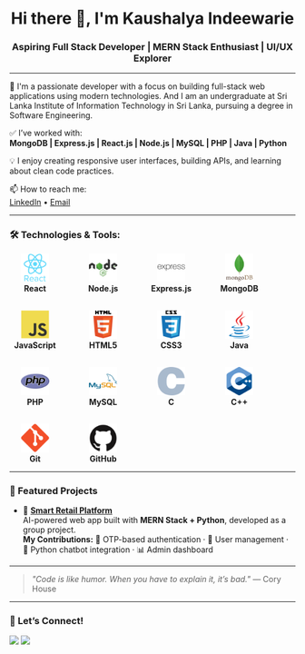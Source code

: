 <h1 align="center">Hi there 👋, I'm Kaushalya Indeewarie</h1>
<h3 align="center">Aspiring Full Stack Developer | MERN Stack Enthusiast | UI/UX Explorer</h3>

---

🎯 I'm a passionate developer with a focus on building full-stack web applications using modern technologies. And I am an undergraduate at Sri Lanka Institute of Information Technology in Sri Lanka, pursuing a degree in  Software Engineering.

✅ I’ve worked with:  
**MongoDB | Express.js | React.js | Node.js | MySQL | PHP | Java | Python**

💡 I enjoy creating responsive user interfaces, building APIs, and learning about clean code practices.

📫 How to reach me:  
[LinkedIn](www.linkedin.com/in/kaushalya-abhayawardhana-941aa1374) • [Email](kaushalyaindeewarie@gmail.com) 

---

### 🛠️ Technologies & Tools:
<div style="display: flex; flex-wrap: wrap; gap: 30px; max-width: 600px;">

  <div style="flex: 0 1 90px; text-align: center;">
    <img src="https://raw.githubusercontent.com/devicons/devicon/master/icons/react/react-original-wordmark.svg" width="50" height="50" alt="React"/>
    <div><b>React</b></div>
  </div>

  <div style="flex: 0 1 90px; text-align: center;">
    <img src="https://raw.githubusercontent.com/devicons/devicon/master/icons/nodejs/nodejs-original-wordmark.svg" width="50" height="50" alt="Node.js"/>
    <div><b>Node.js</b></div>
  </div>

  <div style="flex: 0 1 90px; text-align: center;">
    <img src="https://raw.githubusercontent.com/devicons/devicon/master/icons/express/express-original-wordmark.svg" width="50" height="50" alt="Express.js"/>
    <div><b>Express.js</b></div>
  </div>

  <div style="flex: 0 1 90px; text-align: center;">
    <img src="https://raw.githubusercontent.com/devicons/devicon/master/icons/mongodb/mongodb-original-wordmark.svg" width="50" height="50" alt="MongoDB"/>
    <div><b>MongoDB</b></div>
  </div>

  <div style="flex: 0 1 90px; text-align: center;">
    <img src="https://raw.githubusercontent.com/devicons/devicon/master/icons/javascript/javascript-original.svg" width="50" height="50" alt="JavaScript"/>
    <div><b>JavaScript</b></div>
  </div>

  <div style="flex: 0 1 90px; text-align: center;">
    <img src="https://raw.githubusercontent.com/devicons/devicon/master/icons/html5/html5-original-wordmark.svg" width="50" height="50" alt="HTML5"/>
    <div><b>HTML5</b></div>
  </div>

  <div style="flex: 0 1 90px; text-align: center;">
    <img src="https://raw.githubusercontent.com/devicons/devicon/master/icons/css3/css3-original-wordmark.svg" width="50" height="50" alt="CSS3"/>
    <div><b>CSS3</b></div>
  </div>

  <div style="flex: 0 1 90px; text-align: center;">
    <img src="https://raw.githubusercontent.com/devicons/devicon/master/icons/java/java-original.svg" width="50" height="50" alt="Java"/>
    <div><b>Java</b></div>
  </div>

  <div style="flex: 0 1 90px; text-align: center;">
    <img src="https://raw.githubusercontent.com/devicons/devicon/master/icons/php/php-original.svg" width="50" height="50" alt="PHP"/>
    <div><b>PHP</b></div>
  </div>

  <div style="flex: 0 1 90px; text-align: center;">
    <img src="https://raw.githubusercontent.com/devicons/devicon/master/icons/mysql/mysql-original-wordmark.svg" width="50" height="50" alt="MySQL"/>
    <div><b>MySQL</b></div>
  </div>

  <div style="flex: 0 1 90px; text-align: center;">
    <img src="https://raw.githubusercontent.com/devicons/devicon/master/icons/c/c-original.svg" width="50" height="50" alt="C"/>
    <div><b>C</b></div>
  </div>

  <div style="flex: 0 1 90px; text-align: center;">
    <img src="https://raw.githubusercontent.com/devicons/devicon/master/icons/cplusplus/cplusplus-original.svg" width="50" height="50" alt="C++"/>
    <div><b>C++</b></div>
  </div>

  <div style="flex: 0 1 90px; text-align: center;">
    <img src="https://raw.githubusercontent.com/devicons/devicon/master/icons/git/git-original.svg" width="50" height="50" alt="Git"/>
    <div><b>Git</b></div>
  </div>

  <div style="flex: 0 1 90px; text-align: center;">
    <img src="https://raw.githubusercontent.com/devicons/devicon/master/icons/github/github-original.svg" width="50" height="50" alt="GitHub"/>
    <div><b>GitHub</b></div>
  </div>

</div>

---

### 🚀 Featured Projects
- 🛒 **[Smart Retail Platform]([https://github.com/yourusername/retail-platform](https://github.com/chiraaax/Alpha-IT-Solutions_IT-Project))**  
  AI-powered web app built with **MERN Stack + Python**, developed as a group project.  
  **My Contributions:** 🔐 OTP-based authentication · 👥 User management · 🤖 Python chatbot integration · 📊 Admin dashboard
---

> *"Code is like humor. When you have to explain it, it’s bad."* — Cory House

---

### 🤝 Let’s Connect!
<p align="left">
  <a href="www.linkedin.com/in/kaushalya-abhayawardhana-941aa1374" target="_blank"><img src="https://img.shields.io/badge/LinkedIn-blue?style=flat-square&logo=linkedin&logoColor=white"/></a>
  <a href="mailto:kaushalyaindeewarie@gmail.com"><img src="https://img.shields.io/badge/Gmail-red?style=flat-square&logo=gmail&logoColor=white"/></a>
</p>
